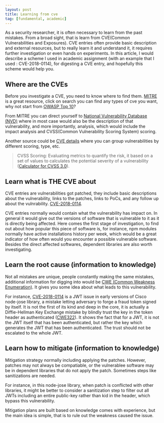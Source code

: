 ```yaml
---
layout: post
title: Learning from cve
tag: [fundamental, academic]
---
```


As a security researcher, it is often necessary to learn from the past mistakes. From a broad sight, that is learn from CVE(Common Vulnerabilities and Exposures). CVE entries often provide basic description and external resources, but to really learn it and understand it, it requires further investigation or even hands on experiments. In this article, I would describe a scheme I used in academic assignment (with an example that I used : CVE-2018-0114), for digesting a CVE entry, and hopefully this scheme would help you.

## Where are the CVEs

Before you investigate a CVE, you need to know where to find them. [MITRE](http://cve.mitre.org/cve/) is a great resource, click on search you can find any types of cve you want, why not start from [OWASP Top 10](https://www.owasp.org/images/7/72/OWASP_Top_10-2017_%28en%29.pdf.pdf)?

From MITRE you can direct yourself to [National Vulnerability Database (NVD)](https://nvd.nist.gov/vuln/full-listing) where in most case would also be the description of that vulnerability, and more importantly, analysis, which would include the impact analysis and CVSS(Common Vulnerability Scoring System) scoring.

Another source could be [CVE details](https://www.cvedetails.com/) where you can group vulnerabilities by different scoring, type, etc.

> CVSS Scoring: Evaluating metrics to quantify the risk, it based on a set of values to calculates the potential severity of a vulnerability ([Calculator for CVSS 3.0](https://nvd.nist.gov/vuln-metrics/cvss/v3-calculator)).

## Learn what is THE CVE about

CVE entries are vulnerabilities got patched, they include basic descriptions about the vulnerability, links to the patches, links to PoCs, and any follow up about the vulnrability. [CVE-2018-0114](https://nvd.nist.gov/vuln/detail/CVE-2018-0114).

CVE entries normally would contain what the vulnerability has impact on. In general it would give out the versions of software that is vulnerable to it as it is directly being affected. Here comes the first stage of investigation, to find out about how popular this piece of software is, for instance, npm modules normally have active installations history per week, which would be a great indicator of how often would you encounter a possible vulnerable software. Besides the direct affected softwares, dependent libraries are also worth investigating.

## Learn the root cause (information to knowledge)

Not all mistakes are unique, people constantly making the same mistakes, additional information for digging into would be [CWE (Common Weakness Enumeration)](https://cwe.mitre.org/). It gives you some idea about what leads to this vulnerability.

For instance, [CVE-2018-0114](https://nvd.nist.gov/vuln/detail/CVE-2018-0114) is a JWT issue in early versions of Cisco node-jose library, a mistake letting adversary to forge a fraud token signed by itself. It is not the first of its kind and deep in the core, it is actually a Diffie-Hellman Key Exchange mistake by blindly trust the key in the token header as authenticated ([CWE322](https://cwe.mitre.org/data/definitions/322.html)). It shows the fact that for a JWT, it is not the JWT itself that has been authenticated, but rather the key which generates the JWT that has been authenticated. The trust should not be escalated to the whole JWT.

## Learn how to mitigate (information to knowledge)

Mitigation strategy normally including applying the patches. However, patches may not always be compatiable, or the vulnerablee software may be in dependent libraries that do not apply the patch. Sometimes steps like sanitizations are needed.

For instance, in this node-jose library, when patch is conflicted with other libraries, it might be better to consider a sanitization step to filter out all JWTs including an entire public-key rather than kid in the header, which bypass this vulnerability.

Mitigation plans are built based on knowledge comes with experience, but the main idea is simple, that is to rule out the weakness caused the issue.
